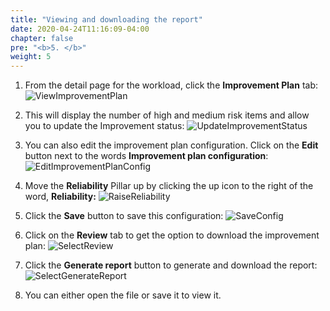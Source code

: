 ```yaml
---
title: "Viewing and downloading the report"
date: 2020-04-24T11:16:09-04:00
chapter: false
pre: "<b>5. </b>"
weight: 5
---
```


1. From the detail page for the workload, click the **Improvement Plan** tab:
![ViewImprovementPlan](/watool/100_Walkthrough_of_the_Well-Architected_Tool/Images/AWSWAT16.png)  

2. This will display the number of high and medium risk items and allow you to update the Improvement status:
![UpdateImprovementStatus](/watool/100_Walkthrough_of_the_Well-Architected_Tool/Images/AWSWAT17.png)

3. You can also edit the improvement plan configuration. Click on the **Edit** button next to the words **Improvement plan configuration**:
![EditImprovementPlanConfig](/watool/100_Walkthrough_of_the_Well-Architected_Tool/Images/AWSWAT18.png)

4. Move the **Reliability** Pillar up by clicking the up icon to the right of the word, **Reliability:**
![RaiseReliability](/watool/100_Walkthrough_of_the_Well-Architected_Tool/Images/AWSWAT19.png)

5. Click the **Save** button to save this configuration:
![SaveConfig](/watool/100_Walkthrough_of_the_Well-Architected_Tool/Images/AWSWAT20.png)

6. Click on the **Review** tab to get the option to download the improvement plan:
![SelectReview](/watool/100_Walkthrough_of_the_Well-Architected_Tool/Images/AWSWAT21.png)

7. Click the **Generate report** button to generate and download the report:
![SelectGenerateReport](/watool/100_Walkthrough_of_the_Well-Architected_Tool/Images/AWSWAT22.png)

8. You can either open the file or save it to view it.
